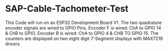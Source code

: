 # SAP-Cable-Tachometer-Test
This Code will run on an ESP32 Development Board V1.
The two quadrature encoder signals are wired to GPIO Pins.
Encoder F is wired: ChA to GPIO 14 & ChB to GPIO.
Encoder B is wired: ChA to GPIO 4 & CHB TO GPIO 15.
The counters are displayed on two eight digit 7-Segment displays with MAX7219 drivers.

